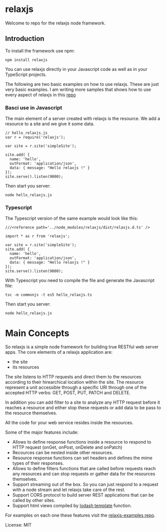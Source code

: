 # relaxjs
Welcome to repo for the relaxjs node framework.

## Introduction

To install the framework use npm:
```
npm install relaxjs
```

You can use relaxjs directly in your Javascript code as well as in your TypeScript projects.

The following are two basic examples on how to use relaxjs. These are just very basic examples.
I am writing more samples that shows how to use every aspect of relaxjs in this [repo](https://github.com/micurs/relaxjs-examples)

### Basci use in Javascript

The main element of a server created with relaxjs is the resource.
We add a resource to a site and we give it some data.

```
// hello_relaxjs.js
var r = require('relaxjs');

var site = r.site('simpleSite');

site.add( {
  name: 'hello',
  outFormat: 'application/json',
  data: { message: "Hello relaxjs !" }
});
site.serve().listen(9000);
```

Then start you server:

```
node hello_relaxjs.js
```

### Typescript

The Typescript version of the same example would look like this:

```
///<reference path='../node_modules/relaxjs/dist/relaxjs.d.ts' />

import * as r from 'relaxjs';

var site = r.site('simpleSite');
site.add( {
  name: 'hello',
  outFormat: 'application/json',
  data: { message: "Hello relaxjs !" }
});
site.serve().listen(9000);
```

With Typescript you need to compile the file and generate the Javascript file:

    tsc -m commonjs -t es5 hello_relaxjs.ts

Then start you server:

    node hello_relaxjs.js

# Main Concepts

So relaxjs is a simple node framework for building true RESTful web server apps.
The core elements of a relaxjs application are:

* the site
* its resources

The site listens to HTTP requests and direct them to the resources according to their hirearchical location within the site.
The resource represent a unit accessible through a specific URI through one of the accepted HTTP verbs: GET, POST, PUT, PATCH and DELETE.

In addition you can add filter to a site to analyze any HTTP request before it reaches a resource and either stop these requests or add data to be pass to the resource themselves.

All the code for your web service resides inside the resources.

Some of the major features include:

* Allows to define response functions inside a resource to respond to HTTP request (onGet, onPost, onDelete and onPatch)
* Recources can be nested inside other resources.
* Resource response functions can set headers and defines the mime types of their responses.
* Allows to define filters functions that are called before requests reach any resources and can stop requests or gather data for the resources themselves.
* Support streaming out of the box. So you can just respond to a request with a node stream and let relaxjs take care of the rest.
* Support CORS protocol to build server REST applications that can be called by other sites.
* Support html views compiled by [lodash template](https://lodash.com/docs#template) function.

For examples on each one these features visit the [relaxjs-examples repo](https://github.com/micurs/relaxjs-examples).

License: MIT






